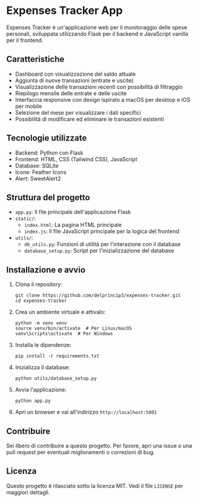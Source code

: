 # Expenses Tracker App

Expenses Tracker è un'applicazione web per il monitoraggio delle spese personali, sviluppata utilizzando Flask per il backend e JavaScript vanilla per il frontend.

## Caratteristiche

- Dashboard con visualizzazione del saldo attuale
- Aggiunta di nuove transazioni (entrate e uscite)
- Visualizzazione delle transazioni recenti con possibilità di filtraggio
- Riepilogo mensile delle entrate e delle uscite
- Interfaccia responsive con design ispirato a macOS per desktop e iOS per mobile
- Selezione del mese per visualizzare i dati specifici
- Possibilità di modificare ed eliminare le transazioni esistenti

## Tecnologie utilizzate

- Backend: Python con Flask
- Frontend: HTML, CSS (Tailwind CSS), JavaScript
- Database: SQLite
- Icone: Feather Icons
- Alert: SweetAlert2

## Struttura del progetto

- `app.py`: Il file principale dell'applicazione Flask
- `static/`:
  - `index.html`: La pagina HTML principale
  - `index.js`: Il file JavaScript principale per la logica del frontend
- `utils/`:
  - `db_utils.py`: Funzioni di utilità per l'interazione con il database
  - `database_setup.py`: Script per l'inizializzazione del database

## Installazione e avvio

1. Clona il repository:
   ```
   git clone https://github.com/delprincip3/expenses-tracker.git
   cd expenses-tracker
   ```

2. Crea un ambiente virtuale e attivalo:
   ```
   python -m venv venv
   source venv/bin/activate  # Per Linux/macOS
   venv\Scripts\activate  # Per Windows
   ```

3. Installa le dipendenze:
   ```
   pip install -r requirements.txt
   ```

4. Inizializza il database:
   ```
   python utils/database_setup.py
   ```

5. Avvia l'applicazione:
   ```
   python app.py
   ```

6. Apri un browser e vai all'indirizzo `http://localhost:5001`

## Contribuire

Sei libero di contribuire a questo progetto. Per favore, apri una issue o una pull request per eventuali miglioramenti o correzioni di bug.

## Licenza

Questo progetto è rilasciato sotto la licenza MIT. Vedi il file `LICENSE` per maggiori dettagli.
